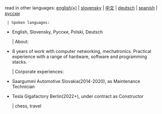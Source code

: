 read in other languages: [english(•)](https://github.com/samuelPapranec/samuelPapranec/blob/main/README.md/) | [slovensky](https://github.com/samuelPapranec/samuelPapranec/blob/main/README_sk.md/) | [中文](https://github.com/samuelPapranec/samuelPapranec/blob/main/README_cn.md/) | [deutsch](https://github.com/samuelPapranec/samuelPapranec/blob/main/README_cn.md/) | [spanish](https://github.com/samuelPapranec/samuelPapranec/blob/main/README_cn.md/) | [русски](https://github.com/samuelPapranec/samuelPapranec/blob/main/README_ru.md/) 
<p align=“center”>

     | Spoken languages:
* English, Slovensky, Pусски, Polski, Deutsch 

     | About: 
* 8 years of work with computer networking, mechatronics. Practical experience with a range of hardware, software and programming stacks.

     | Corporate experiences: 
* Saargummi Automotive Slovakia(2014-2020),  as Maintenance Technician
* Tesla Gigafactory Berlin(2022+),  under contract as Constructor

     |  chess, travel
